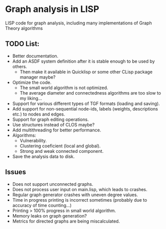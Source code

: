 # Graph analysis in LISP

LISP code for graph analysis, including many implementations of Graph Theory algorithms

## TODO List:

- Better documentation.
- Add an ASDF system definition after it is stable enough to be used by others.
    - Then make it available in Quicklisp or some other CLisp package manager maybe?
- Optimize the code.
    - The small world algorithm is not optimized.
    - The average diameter and connectedness algorithms are too slow to my liking...
- Support for various different types of TGF formats (loading and saving).
- Add support for non-sequential node-ids, labels (weights, descriptions etc.) to nodes and edges.
- Support for graph editing operations.
- Use structures instead of CLOS maybe?
- Add multithreading for better performance.
- Algorithms:
    - Vulnerability.
    - Clustering coeficient (local and global).
    - Strong and weak connected component.
- Save the analysis data to disk.

## Issues

- Does not support unconnected graphs.
- Does not process user input on main.lisp, which leads to crashes.
- Regular graph generator crashes with uneven degree values.
- Time in progress printing is incorrect sometimes (probably due to accuracy of time counting...)
- Printing > 100% progress in small world algorithm.
- Memory leaks on graph generation?
- Metrics for directed graphs are being miscalculated.
